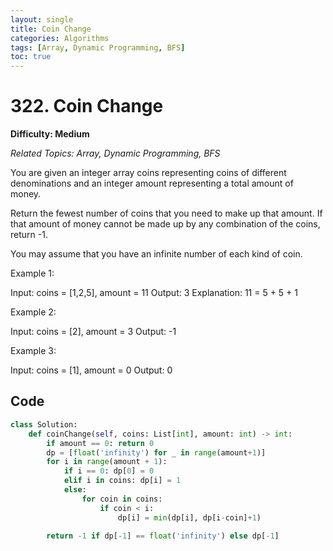 ```yaml
---
layout: single
title: Coin Change
categories: Algorithms
tags: [Array, Dynamic Programming, BFS]
toc: true
---
```

# 322. Coin Change

**Difficulty: Medium**

*Related Topics: Array, Dynamic Programming, BFS*

You are given an integer array coins representing coins of different denominations and an integer amount representing a total amount of money.

Return the fewest number of coins that you need to make up that amount. If that amount of money cannot be made up by any combination of the coins, return -1.

You may assume that you have an infinite number of each kind of coin.

Example 1:

Input: coins = [1,2,5], amount = 11
Output: 3
Explanation: 11 = 5 + 5 + 1

Example 2:

Input: coins = [2], amount = 3
Output: -1

Example 3:

Input: coins = [1], amount = 0
Output: 0

## Code

```python
class Solution:
    def coinChange(self, coins: List[int], amount: int) -> int:
        if amount == 0: return 0
        dp = [float('infinity') for _ in range(amount+1)]
        for i in range(amount + 1):
            if i == 0: dp[0] = 0
            elif i in coins: dp[i] = 1
            else:
                for coin in coins:
                    if coin < i:
                        dp[i] = min(dp[i], dp[i-coin]+1)
                        
        return -1 if dp[-1] == float('infinity') else dp[-1]
```

